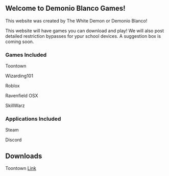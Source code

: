 ## Welcome to Demonio Blanco Games!

This website was created by The White Demon or Demonio Blanco!

This website will have games you can download and play! We will also post detailed restriction bypasses for ypur school devices. A suggestion box is coming soon.

### Games Included

Toontown

Wizarding101

Roblox

Ravenfield OSX

SkillWarz

### Applications Included

Steam

Discord

## Downloads

Toontown [Link](https://drive.google.com/open?id=12Tz04yjGbZhkI2iGmkMZAW98EcCbS4tj)
